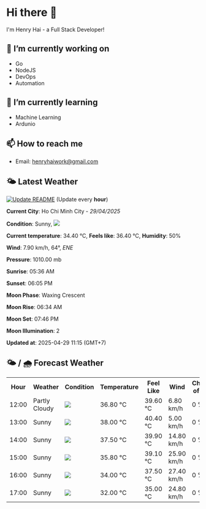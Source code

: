 # Hi there 👋

I'm Henry Hai - a Full Stack Developer!

## 🔭 I’m currently working on

- Go
- NodeJS
- DevOps
- Automation

## 🌱 I’m currently learning

- Machine Learning
- Ardunio

## 📫 How to reach me

- Email: <henryhaiwork@gmail.com>

## 🌤️ Latest Weather
[![Update README](https://github.com/henry0hai/henry0hai/actions/workflows/udpateReadme.yml/badge.svg)](https://github.com/henry0hai/henry0hai/actions/workflows/udpateReadme.yml)
(Update every **hour**)
<!-- CURRENT_WEATHER:START -->
**Current City**: Ho Chi Minh City - *29/04/2025*

**Condition**: Sunny, <img src="https://cdn.weatherapi.com/weather/64x64/day/113.png"/>

**Current temperature**: 34.40 °C, **Feels like**: 36.40 °C, **Humidity**: 50%

**Wind**: 7.90 km/h, 64°, *ENE*

**Pressure**: 1010.00 mb

**Sunrise**: 05:36 AM

**Sunset**: 06:05 PM

**Moon Phase**: Waxing Crescent

**Moon Rise**: 06:34 AM

**Moon Set**: 07:46 PM

**Moon Illumination**: 2

**Updated at**: 2025-04-29 11:15 (GMT+7)<!-- CURRENT_WEATHER:END -->

## 🌤️ / 🌧️ Forecast Weather
<!-- FORECAST_WEATHER:START -->
<table>
		<tr>
			<th>Hour</th>
			<th>Weather</th>
			<th>Condition</th>
			<th>Temperature</th>
			<th>Feel Like</th>
			<th>Wind</th>
			<th>Chance of Rain</th>
		</tr>
				<tr>
					<td>12:00</td>
					<td>Partly Cloudy </td>
					<td><img src='https://cdn.weatherapi.com/weather/64x64/day/116.png'/></td>
					<td>36.80 °C</td>
					<td>39.60 °C</td>
					<td>6.80 km/h</td>
					<td>0 %</td>
				</tr>
				<tr>
					<td>13:00</td>
					<td>Sunny</td>
					<td><img src='https://cdn.weatherapi.com/weather/64x64/day/113.png'/></td>
					<td>38.00 °C</td>
					<td>40.40 °C</td>
					<td>5.00 km/h</td>
					<td>0 %</td>
				</tr>
				<tr>
					<td>14:00</td>
					<td>Sunny</td>
					<td><img src='https://cdn.weatherapi.com/weather/64x64/day/113.png'/></td>
					<td>37.50 °C</td>
					<td>39.90 °C</td>
					<td>14.80 km/h</td>
					<td>0 %</td>
				</tr>
				<tr>
					<td>15:00</td>
					<td>Sunny</td>
					<td><img src='https://cdn.weatherapi.com/weather/64x64/day/113.png'/></td>
					<td>35.80 °C</td>
					<td>39.10 °C</td>
					<td>25.90 km/h</td>
					<td>0 %</td>
				</tr>
				<tr>
					<td>16:00</td>
					<td>Sunny</td>
					<td><img src='https://cdn.weatherapi.com/weather/64x64/day/113.png'/></td>
					<td>34.00 °C</td>
					<td>37.50 °C</td>
					<td>27.40 km/h</td>
					<td>0 %</td>
				</tr>
				<tr>
					<td>17:00</td>
					<td>Sunny</td>
					<td><img src='https://cdn.weatherapi.com/weather/64x64/day/113.png'/></td>
					<td>32.00 °C</td>
					<td>35.00 °C</td>
					<td>24.80 km/h</td>
					<td>0 %</td>
				</tr>
</table>
<!-- FORECAST_WEATHER:END -->

